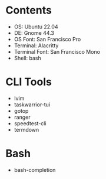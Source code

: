 # Contents
- OS: Ubuntu 22.04
- DE: Gnome 44.3
- OS Font: San Francisco Pro
- Terminal: Alacritty
- Terminal Font: San Francisco Mono
- Shell: bash


# CLI Tools
- lvim
- taskwarrior-tui
- gotop
- ranger
- speedtest-cli
- termdown

# Bash

- bash-completion
